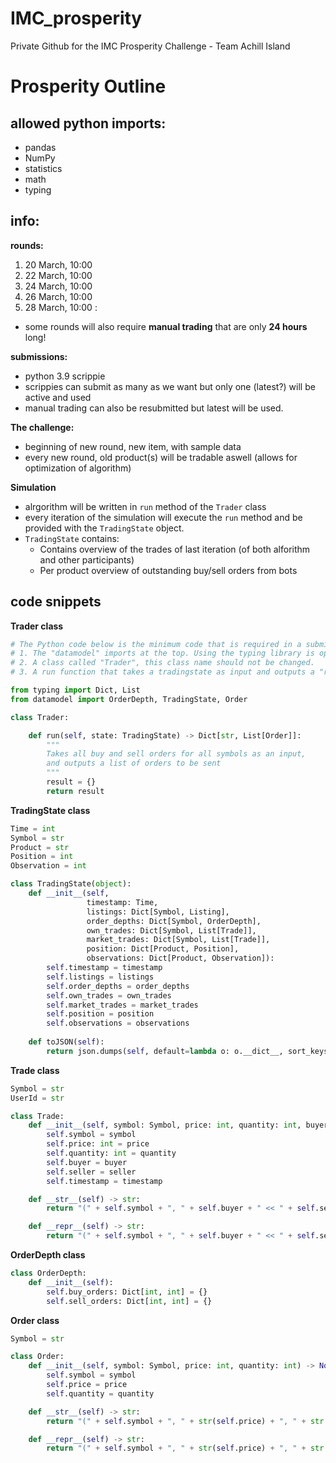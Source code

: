 # IMC_prosperity
Private Github for the IMC Prosperity Challenge - Team Achill Island


# Prosperity Outline
## allowed python imports:
- pandas
- NumPy
- statistics
- math
- typing

## info:
**rounds:** 
1. 20 March, 10:00
2. 22 March, 10:00
3. 24 March, 10:00
4. 26 March, 10:00
5. 28 March, 10:00
:
- some rounds will also require **manual trading** that are only **24 hours** long!

**submissions:**
- python 3.9 scrippie
- scrippies can submit as many as we want but only one (latest?) will be active and used
- manual trading can also be resubmitted but latest will be used. 

**The challenge:**
- beginning of new round, new item, with sample data
- every new round, old product(s) will be tradable aswell (allows for optimization of algorithm)


**Simulation**
- alrgorithm will be written in ```run``` method of the ```Trader``` class
- every iteration of the simulation will execute the ```run``` method and be provided with  the ```TradingState``` object.
- ```TradingState``` contains: 
    - Contains overview of the trades of last iteration (of both alforithm and other participants)
    - Per product overview of outstanding buy/sell orders from bots

## code snippets
**Trader class**
```python
# The Python code below is the minimum code that is required in a submission file:
# 1. The "datamodel" imports at the top. Using the typing library is optional.
# 2. A class called "Trader", this class name should not be changed.
# 3. A run function that takes a tradingstate as input and outputs a "result" dict.

from typing import Dict, List
from datamodel import OrderDepth, TradingState, Order

class Trader:

    def run(self, state: TradingState) -> Dict[str, List[Order]]:
		"""
		Takes all buy and sell orders for all symbols as an input,
		and outputs a list of orders to be sent
		"""
        result = {}
        return result
```

**TradingState class**
```python
Time = int
Symbol = str
Product = str
Position = int
Observation = int

class TradingState(object):
    def __init__(self,
                 timestamp: Time,
                 listings: Dict[Symbol, Listing],
                 order_depths: Dict[Symbol, OrderDepth],
                 own_trades: Dict[Symbol, List[Trade]],
                 market_trades: Dict[Symbol, List[Trade]],
                 position: Dict[Product, Position],
                 observations: Dict[Product, Observation]):
        self.timestamp = timestamp
        self.listings = listings
        self.order_depths = order_depths
        self.own_trades = own_trades
        self.market_trades = market_trades
        self.position = position
        self.observations = observations
        
    def toJSON(self):
        return json.dumps(self, default=lambda o: o.__dict__, sort_keys=True)
```

**Trade class**
```python
Symbol = str
UserId = str

class Trade:
    def __init__(self, symbol: Symbol, price: int, quantity: int, buyer: UserId = None, seller: UserId = None, timestamp: int = 0) -> None:
        self.symbol = symbol
        self.price: int = price
        self.quantity: int = quantity
        self.buyer = buyer
        self.seller = seller
        self.timestamp = timestamp

    def __str__(self) -> str:
        return "(" + self.symbol + ", " + self.buyer + " << " + self.seller + ", " + str(self.price) + ", " + str(self.quantity) + ", " + str(self.timestamp) + ")"

    def __repr__(self) -> str:
        return "(" + self.symbol + ", " + self.buyer + " << " + self.seller + ", " + str(self.price) + ", " + str(self.quantity) + ", " + str(self.timestamp) + ")" + self.symbol + ", " + self.buyer + " << " + self.seller + ", " + str(self.price) + ", " + str(self.quantity) + ")"
```
**OrderDepth class**
```python
class OrderDepth:
    def __init__(self):
        self.buy_orders: Dict[int, int] = {}
        self.sell_orders: Dict[int, int] = {}
```

**Order class**
```python
Symbol = str

class Order:
    def __init__(self, symbol: Symbol, price: int, quantity: int) -> None:
        self.symbol = symbol
        self.price = price
        self.quantity = quantity

    def __str__(self) -> str:
        return "(" + self.symbol + ", " + str(self.price) + ", " + str(self.quantity) + ")"

    def __repr__(self) -> str:
        return "(" + self.symbol + ", " + str(self.price) + ", " + str(self.quantity) + ")"
```

